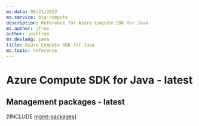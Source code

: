 ```yaml
---
ms.data: 09/21/2022
ms.service: big-compute
description: Reference for Azure Compute SDK for Java
ms.author: jfree
author: joshfree
ms.devlang: java
title: Azure Compute SDK for Java
ms.topic: reference
---
```

# Azure Compute SDK for Java - latest

## Management packages - latest
[!INCLUDE [mgmt-packages](compute-mgmt-index.md)]